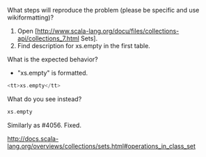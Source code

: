 What steps will reproduce the problem (please be specific and use wikiformatting)?
  1. Open [http://www.scala-lang.org/docu/files/collections-api/collections_7.html Sets].
  2. Find description for xs.empty in the first table.

What is the expected behavior?

 * "xs.empty" is formatted.

```scala
<tt>xs.empty</tt>
```

What do you see instead?
```scala
xs.empty
```
Similarly as #4056.
Fixed.

http://docs.scala-lang.org/overviews/collections/sets.html#operations_in_class_set

